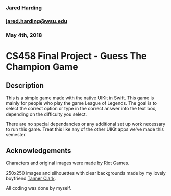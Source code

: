 ### Jared Harding

### jared.harding@wsu.edu
### May 4th, 2018

# CS458 Final Project - Guess The Champion Game

## Description

This is a simple game made with the native UIKit in Swift.
This game is mainly for people who play the game League of Legends.
The goal is to select the correct option or type in the correct answer into the text box, depending on the difficulty you select.

There are no special dependancies or any additional set up work necessary to run this game.
Treat this like any of the other UIKit apps we've made this semester.

## Acknowledgements

Characters and original images were made by Riot Games.

250x250 images and silhouettes with clear backgrounds made by my lovely boyfriend [Tanner Clark](https://tclarkdesigner.myportfolio.com/about).

All coding was done by myself.
